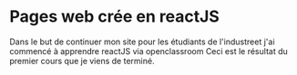 # Pages web crée en reactJS
Dans le but de continuer mon site pour les étudiants de l'industreet j'ai commencé à apprendre reactJS via openclassroom
Ceci est le résultat du premier cours que je viens de terminé.
